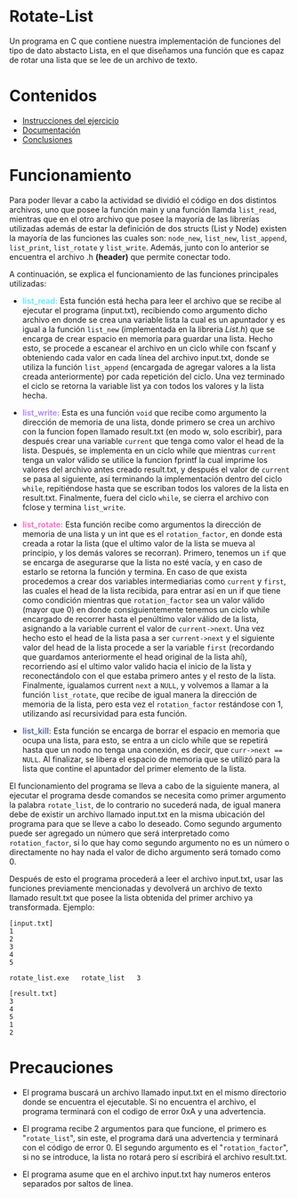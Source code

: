 # Rotate-List

Un programa en C que contiene nuestra implementación de funciones del tipo de dato abstacto Lista, en el que diseñamos una función que es capaz de rotar una lista que se lee de un archivo de texto.

# Contenidos 
- [Instrucciones del ejercicio](/docs/Indicaciones.md)
- [Documentación](#acerca-de)
- [Conclusiones](/docs/conclusiones.md)


# Funcionamiento

Para poder llevar a cabo la actividad se dividió el código en dos distintos archivos, uno que posee la función main y una función llamda ```list_read```, mientras que en el otro archivo que posee la mayoría de las librerías utilizadas además de estar la definición de dos structs (List y Node) existen la mayoría de las funciones las cuales son: ```node_new```, ```list_new```, ```list_append```, ```list_print```, ```list_rotate``` y ```list_write```. Además, junto con lo anterior se encuentra el archivo .h **(header)** que permite conectar todo.

A continuación, se explica el funcionamiento de las funciones principales utilizadas:

- <span style="color: #6ae9fd">**list_read:** </span>Esta función está hecha para leer el archivo que se recibe al ejecutar el programa (input.txt), recibiendo como argumento dicho archivo en donde se crea una variable lista la cual es un apuntador y es igual a la función ```list_new``` (implementada en la libreria *List.h*) que se encarga de crear espacio en memoria para guardar una lista. Hecho esto, se procede a escanear el archivo en un ciclo while con fscanf y obteniendo cada valor en cada línea del archivo input.txt, donde se utiliza la función ```list_append``` (encargada de agregar valores a la lista creada anteriormente) por cada repetición del ciclo. Una vez terminado el ciclo se retorna la variable list ya con todos los valores y la lista hecha.

- <span style="color: #b28df9">**list_write:** </span>Esta es una función ```void``` que recibe como argumento la dirección de memoria de una lista, donde primero se crea un archivo con la funcion fopen llamado result.txt (en modo w, solo escribir), para después crear una variable ```current``` que tenga como valor el head de la lista. Después, se implementa en un ciclo while que mientras ```current``` tenga un valor válido se utilice la funcion fprintf la cual imprime los valores del archivo antes creado result.txt, y después el valor de ```current``` se pasa al siguiente, así terminando la implementación dentro del ciclo ```while```, repitiéndose hasta que se escriban todos los valores de la lista en result.txt. Finalmente, fuera del ciclo ```while```, se cierra el archivo con fclose y termina ```list_write```.

- <span style="color: #f871c6">**list_rotate:** </span> Esta función recibe como argumentos la dirección de memoria de una lista y un int que es el ```rotation_factor```, en donde esta creada a rotar la lista (que el ultimo valor de la lista se mueva al principio, y los demás valores se recorran). Primero, tenemos un ```if``` que se encarga de asegurarse que la lista no esté vacía, y en caso de estarlo se retorna la función y termina. En caso de que exista procedemos a crear dos variables intermediarias como ```current``` y ```first```, las cuales el head de la lista recibida, para entrar así en un if que tiene como condición mientras que ```rotation_factor``` sea un valor válido (mayor que 0) en donde consiguientemente tenemos un ciclo while encargado de recorrer hasta el penúltimo valor válido de la lista, asignando a la variable current el valor de ```current->next```. Una vez hecho esto el head de la lista pasa a ser ```current->next``` y el siguiente valor del head de la lista procede a ser la variable ```first``` (recordando que guardamos anteriormente el head original de la lista ahí), recorriendo así el ultimo valor valido hacia el inicio de la lista y reconectándolo con el que estaba primero antes y el resto de la lista. Finalmente, igualamos current ```next``` a ```NULL```, y volvemos a llamar a la función ```list_rotate```, que recibe de igual manera la dirección de memoria de la lista, pero esta vez el ```rotation_factor``` restándose con 1, utilizando así recursividad para esta función. 

- <span style="color: #6272a4">**list_kill:** </span> Esta función se encarga de borrar el espacio en memoria que ocupa una lista, para esto, se entra a un ciclo while que se repetirá hasta que un nodo no tenga una conexión, es decir, que ```curr->next == NULL```. Al finalizar, se libera el espacio de memoria que se utilizó para la lista que contine el apuntador del primer elemento de la lista.

El funcionamiento del programa se lleva a cabo de la siguiente manera, al ejecutar el programa desde comandos se necesita como primer argumento la palabra ```rotate_list```, de lo contrario no sucederá nada, de igual manera debe de existir un archivo llamado input.txt en la misma ubicación del programa para que se lleve a cabo lo deseado.
Como segundo argumento puede ser agregado un número que será interpretado como ```rotation_factor```, si lo que hay como segundo argumento no es un número o directamente no hay nada el valor de dicho argumento será tomado como 0.

Después de esto el programa procederá a leer el archivo input.txt, usar las funciones previamente mencionadas y devolverá un archivo de texto llamado result.txt que posee la lista obtenida del primer archivo ya transformada.
Ejemplo:
```
[input.txt]
1
2
3
4
5
```

```rotate_list.exe   rotate_list   3```

```
[result.txt]
3
4
5
1
2
```

# Precauciones

- El programa buscará un archivo llamado input.txt en el mismo directorio donde se encuentra el ejecutable. Si no encuentra el archivo, el programa terminará con el codigo de error 0xA y una advertencia.

- El programa recibe 2 argumentos para que funcione, el primero es "```rotate_list```", sin este, el programa dará una advertencia y terminará con el código de error 0. El segundo argumento es el "```rotation_factor```", si no se introduce, la lista no rotará pero sí escribirá el archivo result.txt.

- El programa asume que en el archivo input.txt hay numeros enteros separados por saltos de linea.